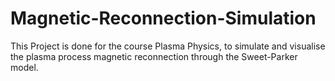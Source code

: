 # Magnetic-Reconnection-Simulation
This Project is done for the course Plasma Physics, to simulate and visualise the plasma process magnetic reconnection through the Sweet-Parker model.
